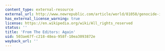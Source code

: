 ```yaml
---
content_type: external-resource
external_url: http://www.newrepublic.com/article/world/81058/genocide-in-darfur-again
has_external_license_warning: true
license: https://en.wikipedia.org/wiki/All_rights_reserved
status: ''
title: 'From The Editors: Again'
uid: 503ae67f-c218-48ea-958f-10ea3093872e
wayback_url: ''
---
```

